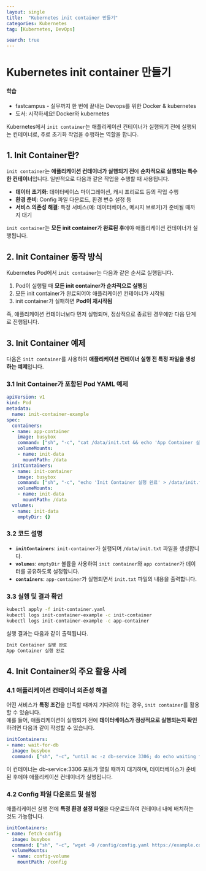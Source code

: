```yaml
---
layout: single
title:  "Kubernetes init container 만들기"
categories: Kubernetes
tag: [Kubernetes, DevOps]

search: true
---
```

# Kubernetes init container 만들기
<div class='notice--success'>
 <h4>학습 </h4>
 <ul>
    <li>fastcampus - 실무까지 한 번에 끝내는 Devops를 위한 Docker & kubernetes</li>
    <li>도서: 시작하세요! Docker와 kubernetes</li>
</ul>
</div>

Kubernetes에서 `init container`는 애플리케이션 컨테이너가 실행되기 전에 실행되는 컨테이너로, 주로 초기화 작업을 수행하는 역할을 합니다. 


## 1. Init Container란?  
`init container`는 **애플리케이션 컨테이너가 실행되기 전**에 **순차적으로 실행되는 특수한 컨테이너**입니다. 일반적으로 다음과 같은 작업을 수행할 때 사용됩니다.  

- **데이터 초기화**: 데이터베이스 마이그레이션, 캐시 프리로드 등의 작업 수행  
- **환경 준비**: Config 파일 다운로드, 환경 변수 설정 등  
- **서비스 의존성 해결**: 특정 서비스(예: 데이터베이스, 메시지 브로커)가 준비될 때까지 대기  

`init container`는 **모든 init container가 완료된 후**에야 애플리케이션 컨테이너가 실행됩니다.  

## 2. Init Container 동작 방식  
Kubernetes Pod에서 `init container`는 다음과 같은 순서로 실행됩니다.  

1. Pod이 실행될 때 **모든 init container가 순차적으로 실행**됨  
2. 모든 init container가 완료되어야 애플리케이션 컨테이너가 시작됨  
3. init container가 실패하면 **Pod이 재시작됨**  

즉, 애플리케이션 컨테이너보다 먼저 실행되며, 정상적으로 종료된 경우에만 다음 단계로 진행됩니다.  

## 3. Init Container 예제  
다음은 `init container`를 사용하여 **애플리케이션 컨테이너 실행 전 특정 파일을 생성하는 예제**입니다.  

### 3.1 Init Container가 포함된 Pod YAML 예제  

```yaml
apiVersion: v1
kind: Pod
metadata:
  name: init-container-example
spec:
  containers:
  - name: app-container
    image: busybox
    command: ["sh", "-c", "cat /data/init.txt && echo 'App Container 실행 완료'"]
    volumeMounts:
    - name: init-data
      mountPath: /data
  initContainers:
  - name: init-container
    image: busybox
    command: ["sh", "-c", "echo 'Init Container 실행 완료' > /data/init.txt"]
    volumeMounts:
    - name: init-data
      mountPath: /data
  volumes:
  - name: init-data
    emptyDir: {}
``` 

### 3.2 코드 설명  
- **`initContainers`**: `init-container`가 실행되며 `/data/init.txt` 파일을 생성합니다.  
- **`volumes`**: `emptyDir` 볼륨을 사용하여 `init container`와 `app container`가 데이터를 공유하도록 설정합니다.  
- **`containers`**: `app-container`가 실행되면서 `init.txt` 파일의 내용을 출력합니다.  

### 3.3 실행 및 결과 확인  

```bash
kubectl apply -f init-container.yaml
kubectl logs init-container-example -c init-container
kubectl logs init-container-example -c app-container
```

실행 결과는 다음과 같이 출력됩니다.  

```bash
Init Container 실행 완료
App Container 실행 완료
``` 

## 4. Init Container의 주요 활용 사례  

### 4.1 애플리케이션 컨테이너 의존성 해결  
어떤 서비스가 **특정 조건**을 만족할 때까지 기다려야 하는 경우, `init container`를 활용할 수 있습니다.  
예를 들어, 애플리케이션이 실행되기 전에 **데이터베이스가 정상적으로 실행되는지 확인**하려면 다음과 같이 작성할 수 있습니다.  

```yaml
initContainers:
- name: wait-for-db
  image: busybox
  command: ["sh", "-c", "until nc -z db-service 3306; do echo waiting for db; sleep 2; done"]
```

이 컨테이너는 db-service:3306 포트가 열릴 때까지 대기하며, 데이터베이스가 준비된 후에야 애플리케이션 컨테이너가 실행됩니다.

### 4.2 Config 파일 다운로드 및 설정 
애플리케이션 실행 전에 **특정 환경 설정 파일**을 다운로드하여 컨테이너 내에 배치하는 것도 가능합니다.

```yaml
initContainers:
- name: fetch-config
  image: busybox
  command: ["sh", "-c", "wget -O /config/config.yaml https://example.com/config.yaml"]
  volumeMounts:
  - name: config-volume
    mountPath: /config
``` 